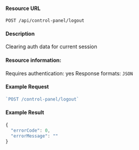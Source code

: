 #### Resource URL
`POST /api/control-panel/logout`

#### Description
  Clearing auth data for current session

#### Resource information:
  Requires authentication: yes
  Response formats: `JSON`

#### Example Request
```javascript
`POST /control-panel/logout`
```

#### Example Result
```javascript
{
  "errorCode": 0,
  "errorMessage": ""
}
```